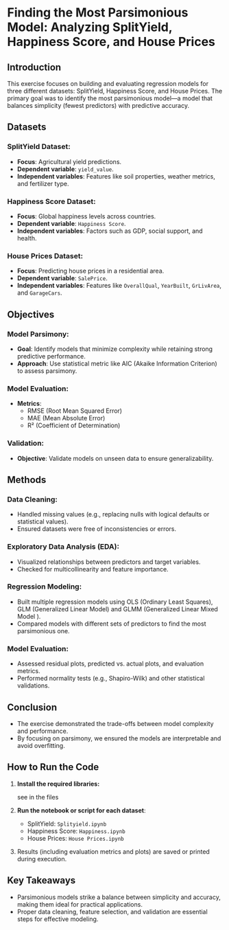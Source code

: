 # Finding the Most Parsimonious Model: Analyzing SplitYield, Happiness Score, and House Prices

## Introduction

This exercise focuses on building and evaluating regression models for three different datasets: SplitYield, Happiness Score, and House Prices. The primary goal was to identify the most parsimonious model—a model that balances simplicity (fewest predictors) with predictive accuracy.

## Datasets

### SplitYield Dataset:
- **Focus**: Agricultural yield predictions.
- **Dependent variable**: `yield_value`.
- **Independent variables**: Features like soil properties, weather metrics, and fertilizer type.

### Happiness Score Dataset:
- **Focus**: Global happiness levels across countries.
- **Dependent variable**: `Happiness Score`.
- **Independent variables**: Factors such as GDP, social support, and health.

### House Prices Dataset:
- **Focus**: Predicting house prices in a residential area.
- **Dependent variable**: `SalePrice`.
- **Independent variables**: Features like `OverallQual`, `YearBuilt`, `GrLivArea`, and `GarageCars`.

## Objectives

### Model Parsimony:
- **Goal**: Identify models that minimize complexity while retaining strong predictive performance.
- **Approach**: Use statistical metric like AIC (Akaike Information Criterion) to assess parsimony.

### Model Evaluation:
- **Metrics**: 
    - RMSE (Root Mean Squared Error)
    - MAE (Mean Absolute Error)
    - R² (Coefficient of Determination)

### Validation:
- **Objective**: Validate models on unseen data to ensure generalizability.

## Methods

### Data Cleaning:
- Handled missing values (e.g., replacing nulls with logical defaults or statistical values).
- Ensured datasets were free of inconsistencies or errors.

### Exploratory Data Analysis (EDA):
- Visualized relationships between predictors and target variables.
- Checked for multicollinearity and feature importance.

### Regression Modeling:
- Built multiple regression models using OLS (Ordinary Least Squares), GLM (Generalized Linear Model) and GLMM (Generalized Linear Mixed Model ).
- Compared models with different sets of predictors to find the most parsimonious one.

### Model Evaluation:
- Assessed residual plots, predicted vs. actual plots, and evaluation metrics.
- Performed normality tests (e.g., Shapiro-Wilk) and other statistical validations.

## Conclusion
- The exercise demonstrated the trade-offs between model complexity and performance.
- By focusing on parsimony, we ensured the models are interpretable and avoid overfitting.

## How to Run the Code

1. **Install the required libraries:**

    see in the files

2. **Run the notebook or script for each dataset**:
    - SplitYield: `Splityield.ipynb`
    - Happiness Score: `Happiness.ipynb`
    - House Prices: `House Prices.ipynb`

3. Results (including evaluation metrics and plots) are saved or printed during execution.

## Key Takeaways

- Parsimonious models strike a balance between simplicity and accuracy, making them ideal for practical applications.
- Proper data cleaning, feature selection, and validation are essential steps for effective modeling.
